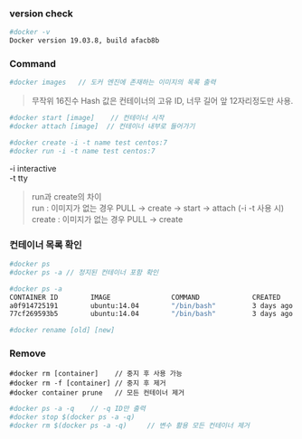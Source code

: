 ### version check
```bash
#docker -v  
Docker version 19.03.8, build afacb8b
```

### Command
```bash
#docker images   // 도커 엔진에 존재하는 이미지의 목록 출력
```
> 무작위 16진수 Hash 값은 컨테이너의 고유 ID, 너무 길어 앞 12자리정도만 사용.

```bash
#docker start [image]    // 컨테이너 시작
#docker attach [image]  // 컨테이너 내부로 들어가기
```

```bash
#docker create -i -t name test centos:7
#docker run -i -t name test centos:7
```
-i interactive  
-t tty

> run과 create의 차이  
run     : 이미지가 없는 경우 PULL -> create -> start -> attach (-i -t 사용 시)  
create  : 이미지가 없는 경우 PULL -> create  

### 컨테이너 목록 확인
```bash
#docker ps
#docker ps -a // 정지된 컨테이너 포함 확인
```
```bash
#docker ps -a
CONTAINER ID        IMAGE               COMMAND             CREATED             STATUS                  PORTS                NAMES
a0f914725191        ubuntu:14.04        "/bin/bash"         3 days ago          Up 3 days               0.0.0.0:80->80/tcp   webserver
77cf269593b5        ubuntu:14.04        "/bin/bash"         3 days ago          Exited (0) 3 days ago   
```
```bash
#docker rename [old] [new]
```
### Remove
```
#docker rm [container]    // 중지 후 사용 가능
#docker rm -f [container] // 중지 후 제거
#docker container prune   // 모든 컨테이너 제거
```
```bash
#docker ps -a -q    // -q ID만 출력  
#docker stop $(docker ps -a -q)   
#docker rm $(docker ps -a -q)     // 변수 활용 모든 컨테이너 제거
```
